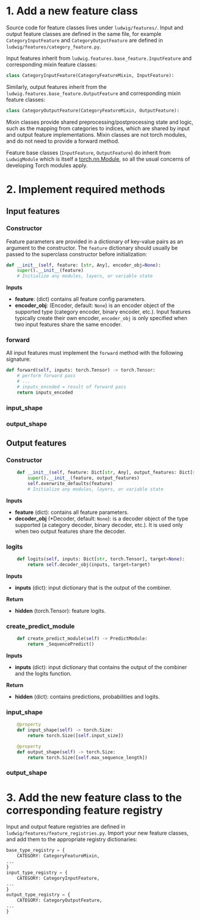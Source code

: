 # 1. Add a new feature class

Source code for feature classes lives under `ludwig/features/`.
Input and output feature classes are defined in the same file, for example `CategoryInputFeature` and
`CategoryOutputFeature` are defined in `ludwig/features/category_feature.py`.

Input features inherit from `ludwig.features.base_feature.InputFeature` and corresponding mixin feature classes:
```python
class CategoryInputFeature(CategoryFeatureMixin, InputFeature):
```

Similarly, output features inherit from the `ludwig.features.base_feature.OutputFeature` and corresponding mixin feature
classes:
```python
class CategoryOutputFeature(CategoryFeatureMixin, OutputFeature):
```

Mixin classes provide shared preprocessing/postprocessing state and logic, such as the mapping from categories to
indices, which are shared by input and output feature implementations. Mixin classes are not torch modules, and do not
need to provide a forward method.

Feature base classes (`InputFeature`, `OutputFeature`) do inherit from `LudwigModule` which is itself a
[torch.nn.Module](https://pytorch.org/docs/stable/generated/torch.nn.Module.html), so all the usual concerns of
developing Torch modules apply.

# 2. Implement required methods

## Input features

### Constructor

Feature parameters are provided in a dictionary of key-value pairs as an argument to the constructor.  The `feature`
dictionary should usually be passed to the superclass constructor before initialization:

```python
def __init__(self, feature: [str, Any], encoder_obj=None):
    super().__init__(feature)
    # Initialize any modules, layers, or variable state
```

__Inputs__

- __feature__: (dict) contains all feature config parameters.
- __encoder_obj__: (Encoder, default: `None`) is an encoder object of the supported type (category encoder, binary
encoder, etc.). Input features typically create their own encoder, `encoder_obj` is only specified when two input
features share the same encoder.

### forward

All input features must implement the `forward` method with the following signature:

```python
def forward(self, inputs: torch.Tensor) -> torch.Tensor:
    # perform forward pass
    # ...
    # inputs_encoded = result of forward pass
    return inputs_encoded
```

### input_shape


### output_shape


## Output features


### Constructor

```python
    def __init__(self, feature: Dict[str, Any], output_features: Dict[str, OutputFeature]):
        super().__init__(feature, output_features)
        self.overwrite_defaults(feature)
        # Initialize any modules, layers, or variable state
```

__Inputs__

- __feature__ (dict): contains all feature parameters.
- __decoder_obj__ (\*Decoder, default: `None`): is a decoder object of the type supported (a category decoder, binary decoder, etc.). It is used only when two output features share the decoder.

### logits

```python
    def logits(self, inputs: Dict[str, torch.Tensor], target=None):
        return self.decoder_obj(inputs, target=target)
```

__Inputs__

- __inputs__ (dict): input dictionary that is the output of the combiner.

__Return__

- __hidden__ (torch.Tensor): feature logits.

### create_predict_module

```python
    def create_predict_module(self) -> PredictModule:
        return _SequencePredict()
```

__Inputs__

- __inputs__ (dict): input dictionary that contains the output of the combiner and the logits function.

__Return__

- __hidden__ (dict): contains predictions, probabilities and logits.

### input_shape

```python
    @property
    def input_shape(self) -> torch.Size:
        return torch.Size([self.input_size])

    @property
    def output_shape(self) -> torch.Size:
        return torch.Size([self.max_sequence_length])

```

### output_shape


# 3. Add the new feature class to the corresponding feature registry

Input and output feature registries are defined in `ludwig/features/feature_registries.py`. Import your new feature
classes, and add them to the appropriate registry dictionaries:

```python
base_type_registry = {
    CATEGORY: CategoryFeatureMixin,
...
}
input_type_registry = {
    CATEGORY: CategoryInputFeature,
...
}
output_type_registry = {
    CATEGORY: CategoryOutputFeature,
...
}
```
